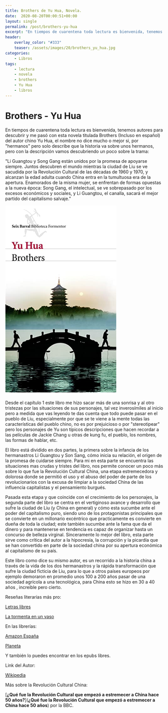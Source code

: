 ```yaml
---
title: Brothers de Yu Hua, Novela.
date:  2020-08-20T00:00:51+00:00
layout: single
permalink: /post/brothers-yu-hua
excerpt: "En tiempos de cuarentena toda lectura es bienvenida, tenemos autores para descubrir y me pasó con esta novela titulada Brothers (Incluso en español) del autor  chino Yu Hua, el nombre no dice mucho o mejor si, por hermanos pero solo describe que la historia va sobre unos hermanos, pero con la descripción vamos descubriendo un poco sobre la trama"
header:
    overlay_color: "#333"
    teaser: /assets/images/20/brothers_yu_hua.jpg
categories: 
    - Libros
tags:
    - lectura
    - novela
    - brothers
    - Yu Hua
    - libros
---
```




# Brothers - Yu Hua

En tiempos de cuarentena toda lectura es bienvenida, tenemos autores para descubrir y me pasó con esta novela titulada Brothers (Incluso en español) del autor  chino Yu Hua, el nombre no dice mucho o mejor si, por "hermanos" pero solo describe que la historia va sobre unos hermanos, pero con la descripción vamos descubriendo un poco sobre la trama:

"Li Guangtou y Song Gang están unidos por la promesa de apoyarse siempre. Juntos descubren el mundo mientras la ciudad de Liu se ve sacudida por  la Revolución Cultural de las décadas de 1960 y 1970, y alcanzan la edad adulta cuando China entra en la tumultuosa era de la apertura.  Enamorados de la misma mujer, se enfrentan de formas opuestas a la nueva época: Song Gang, el intelectual, se ve sobrepasado por los excesos  económicos y sociales, y Li Guangtou, el canalla, sacará el mejor  partido del capitalismo salvaje."

![Brothers - Yu Hua](/assets/images/20/brothers_yu_hua.jpg)

Desde el capítulo 1 este libro me hizo sacar más de una sonrisa y al otro tristezas por las situaciones de sus personajes, tal vez inverosímiles al inicio pero a medida que vas leyendo te das cuenta que todo puede pasar en el pueblo de Liu, especialmente por que se te viene a la mente todas las características del pueblo chino, no es por prejuicioso o por "stereotipear" pero los personajes de Yu son  típicos descripciones  que hacen recordar a las películas de Jackie Chang u otras de kung fu, el pueblo, los nombres, las formas de hablar, etc.

El libro está dividido en dos partes, la primera sobre la infancia de los hermanastros Li Guangtou y Son Sang, cómo inicia su relación, el origen de la promesa de cuidarse siempre. Para mi en esta parte se encuentra las situaciones mas crudas y tristes del libro, nos permite conocer un poco más sobre lo que fue la Revolución Cultural China, una etapa estremecedora y dolorosa donde se permitió el uso y el abuso del poder de parte de los revolucionarios con la excusa de  limpiar a la sociedad China de las influencia capitalistas y el pensamiento burgués. 

Pasada esta etapa y que coincide con el crecimiento de los personajes, la segunda parte del libro se centra en el vertiginoso avance y desarrollo que sufre la ciudad de Liu (y China en general) y cómo esta sucumbe ante el poder del capitalismo puro, siendo uno de los protagonistas principales que se convierte en un millonario excéntrico que practicamente es convierte en dueña de toda la ciudad; este también sucumbe ante la fama que da el dinero y para mantenerse en tendencia es capaz de organizar hasta un concurso de belleza virginal. Sinceramente lo mejor del libro, esta parte sirve como crítica del autor a la hipocresía, la corrupción y la picardía que se han convertido en parte de la sociedad china por su apertura económica al capitalismo de su país.

Este libro como dice su mismo autor, es un recorrido a la historia china a través de la vida de los dos hermanastros y la rápida transformación que sufre la ciudad ficticia de Liu, para lo que a otros países europeos por ejemplo demoraron en promedio unos 100 a 200 años pasar de una sociedad agrícola a una tecnológica, para China esto se hizo en 30 a 40 años , increible pero cierto.

Reseñas literarias más pro:

[Letras libres](https://www.letraslibres.com/mexico-espana/libros/brothers-yu-hua)

[La tormenta en un vaso](https://latormentaenunvaso.blogspot.com/2009/09/brothers-yu-hua.html)

En las librerías:

[Amazon España](https://www.amazon.es/gp/product/8432228419/ref=as_li_tl?ie=UTF8&tag=saporedicin03-21&camp=3638&creative=24630&linkCode=as2&creativeASIN=8432228419&linkId=25a5b9bda92f992781ab822bc493a9cb)

[Planeta](https://www.planetadelibros.com/libro-brothers/13163)

Y también lo puedes encontrar en los epubs libres.

Link del Autor: 

[Wikipedia](https://es.wikipedia.org/wiki/Yu_Hua) 

Más sobre la Revolución Cultural China:

[**¿Qué fue la Revolución Cultural que empezó a estremecer a China hace 50 años?**](**¿Qué fue la Revolución Cultural que empezó a estremecer a China hace 50 años**) por la BBC.





